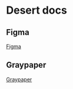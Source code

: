 # Desert docs

## Figma

[Figma](https://www.figma.com/design/qoIXEjDuf7cdCjGIYUHeMT/Desert)

## Graypaper

[Graypaper](https://desertapp.github.io/graypaper.pdf)
